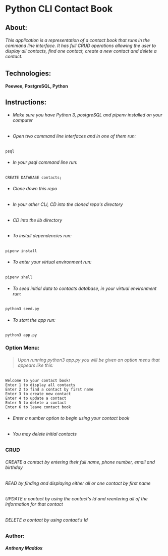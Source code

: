 # **Python CLI Contact Book**

## About:

###### This application is a representation of a contact book that runs in the command line interface. It has full CRUD operations allowing the user to display all contacts, find one contact, create a new contact and delete a contact.

## Technologies:

#### Peewee, PostgreSQL, Python

## Instructions:

- ###### Make sure you have Python 3, postgreSQL and pipenv installed on your computer

- ###### Open two command line interfaces and in one of them run:

```
psql
```

- ###### In your psql command line run:

```
CREATE DATABASE contacts;
```

- ###### Clone down this repo

- ###### In your other CLI, CD into the cloned repo's directory

- ###### CD into the lib directory

- ###### To install dependencies run:

```
pipenv install
```

- ###### To enter your virtual environment run:

```
pipenv shell
```

- ###### To seed initial data to contacts database, in your virtual environment run:

```
python3 seed.py
```

- ###### To start the app run:

```
python3 app.py
```

### Option Menu:

> ###### Upon running python3 app.py you will be given an option menu that appears like this:

```
Welcome to your contact book!
Enter 1 to display all contacts
Enter 2 to find a contact by first name
Enter 3 to create new contact
Enter 4 to update a contact
Enter 5 to delete a contact
Enter 6 to leave contact book
```

- ###### Enter a number option to begin using your contact book

- ###### You may delete initial contacts

### CRUD

###### _CREATE_ a contact by entering their full name, phone number, email and birthday

###### _READ_ by finding and displaying either all or one contact by first name

###### _UPDATE_ a contact by using the contact's Id and reentering all of the information for that contact

###### _DELETE_ a contact by using contact's Id

### Author:

##### Anthony Maddox
